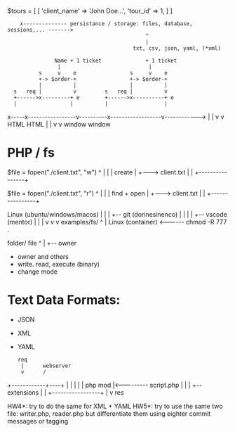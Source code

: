 

$tours = [
    [
        'client_name' => 'John Doe...',
        'tour_id' => 1,
    ]
]







        x-------------- persistance / storage: files, database, sessions,... ------->
                                                ^
                                                |
                                            txt, csv, json, yaml, (*xml)

                   Name + 1 ticket              + 1 ticket
                    |                            |
              s     v    e                 s     v    e
              +-> $order-+                 +-> $order-+
              |          |                 |          |
      s   req |          v         s   req |          v
      +------>x---------+ e        +------>x----------+ e
      |                 |          |                  |
x-----x-----------------v----------x------------------v------------>
                        |                             |
                        v                             v
                      HTML                          HTML
                        |                             |
                        v                             v
                      window                        window











# PHP / fs



$file = fopen("./client.txt", "w")
   ^      |
   |      | create
   |      +---> client.txt
   |                |
   +----------------+




$file = fopen("./client.txt", "r")
    ^      |
    |      | find + open
    |      +---> client.txt
    |                |
    +----------------+









Linux (ubuntu/windows/macos)
  |
  |
  |   +-- git (dorinesinenco)
  |   |
  |   |   +-- vscode (mentor)
  |   |   |
  v   v   v
examples/fs/
  ^
  |
Linux (container)  <------ chmod -R 777 .







folder/
file
 ^
 |
 +-- owner



+ owner and others
+ write. read, execute (binary)
+ change mode









# Text Data Formats:

 - JSON
 - XML
 - YAML








       req
        |      webserver
        v      /
 +------------+----+
 |                 |
 |                 |
 |     php mod     |<--------- script.php
 |                 |
 |                 +-- extensions
 |                 |
 +-----------------+
         |
         v
        res








  HW4*: try to do the same for XML + YAML
  HW5*: try to use the same two file: writer.php, reader.php
        but differentiate them using eighter commit messages or tagging